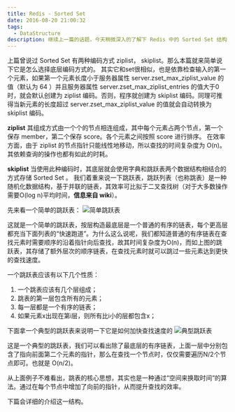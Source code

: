 ```yaml
---
title: Redis - Sorted Set
date: 2016-08-20 21:00:32
tags:
  - DataStructure
description: 继续上一篇的话题，今天稍微深入的了解下 Redis 中的 Sorted Set 结构
---
```


上篇曾说过 Sorted Set 有两种编码方式 ziplist， skiplist。那么本篇就来简单说下它是怎么选择底层编码方式的。
其实它和set很相似，也是依靠检查输入的第一个元素，如果第一个元素长度小于服务器属性 server.zset_max_ziplist_value 的值（默认为 64 ）并且服务器属性 server.zset_max_ziplist_entries 的值大于0时，就会默认创建为 ziplist 编码。否则，程序就创建为 skiplist 编码。同理可推得当新元素的长度超过 server.zset_max_ziplist_value 的值就会自动转换为 skiplist 编码。

**ziplist**
其组成方式由一个个的节点相连组成，其中每个元素占两个节点，第一个保存 member，第二个保存 score。各个元素之间按照 score 进行排序。
在效率方面，由于 ziplist 的节点指针只能线性地移动，所以查找的时间复杂度为 O(n)。其依赖查询的操作也都有如此的时耗。

**skiplist**
当使用此种编码时，其底层就会使用字典和跳跃表两个数据结构相结合的方式存储 Sorted Set 。
我们着重来说一下跳跃表，跳跃列表（也称跳表）是一种随机化数据结构，基于并联的链表，其效率可比拟于二叉查找树（对于大多数操作需要O(log n)平均时间，**信息来自 wiki**）。

先来看一个简单的跳跃表：
![简单跳跃表][1]

这就是一个简单的跳跃表，按层构造最底层是一个普通的有序的链表，每个更高层都充当下面列表的“快速跑道”。为什么这么说呢，我们都知道普通的有序链表在查找元素时需要顺序的沿着指针向后查找，故其时间复杂度为O(n)，而如上图的跳跃表，其存储了额外层次的顺序链表，在查找元素时就可以跳过一些元素达到更快的查找速度。

一个跳跃表应该有以下几个性质：

 1. 一个跳表应该有几个层组成；
 2. 跳表的第一层包含所有的元素；
 3. 每一层都是一个有序的链表；
 4. 如果元素x出现在第i层，则所有比i小的层都包含x；
 
下面拿一个典型的跳跃表来说明一下它是如何加快查找速度的
![典型跳跃表][2]

这是一个典型的跳跃表，我们可以看出除了最底层的有序链表，上面一层中分别包含了指向前面第二个元素的指针，那么在查找一个节点时，仅仅需要遍历N/2个节点即可。也就是 O(n/2)。

从上面例子不难看出，跳表的核心思想，其实也是一种通过“空间来换取时间”的算法。通过在每个节点中增加了向前的指针，从而提升查找的效率。

下篇会详细的介绍这一结构。

  [1]: http://7xsger.com1.z0.glb.clouddn.com/image/blog/skiplist-1.png
  [2]: http://7xsger.com1.z0.glb.clouddn.com/image/blog/skiplist-2.png